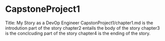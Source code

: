 # CapstoneProject1
Title: My Story as a DevOp Engineer
CapstonProject1/chapter1.md is the introdution part of the story
chapter2 entails the body of the story
chapter3 is the conclcuding part of the story
chapter4 is the ending of the story.

